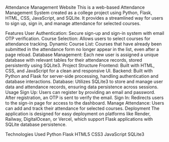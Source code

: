 Attendance Management Website
This is a web-based Attendance Management System created as a college project using Python, Flask, HTML, CSS, JavaScript, and SQLite. It provides a streamlined way for users to sign up, sign in, and manage attendance for selected courses.

Features
User Authentication: Secure sign-up and sign-in system with email OTP verification.
Course Selection: Allows users to select courses for attendance tracking.
Dynamic Course List: Courses that have already been submitted in the attendance form no longer appear in the list, even after a page reload.
Database Management: Each new user is assigned a unique database with relevant tables for their attendance records, stored persistently using SQLite3.
Project Structure
Frontend: Built with HTML, CSS, and JavaScript for a clean and responsive UI.
Backend: Built with Python and Flask for server-side processing, handling authentication and database interactions.
Database: Utilizes SQLite3 to store and manage user data and attendance records, ensuring data persistence across sessions.
Usage
Sign Up: Users can register by providing an email and password. After registration, an OTP is sent to verify the email.
Sign In: Redirects users to the sign-in page for access to the dashboard.
Manage Attendance: Users can add and track their attendance for selected courses.
Deployment
The application is designed for easy deployment on platforms like Render, Railway, DigitalOcean, or Vercel, which support Flask applications with SQLite database persistence.

Technologies Used
Python
Flask
HTML5
CSS3
JavaScript
SQLite3
